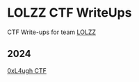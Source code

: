 # LOLZZ CTF WriteUps
CTF Write-ups for team [LOLZZ](https://ctftime.org/team/367339)

## 2024
[0xL4ugh CTF](2024/0xL4ugh_CTF/README.md)
